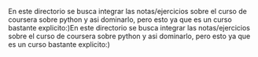 En este directorio se busca integrar las notas/ejercicios sobre el curso de coursera sobre python y asi dominarlo, pero esto ya que es un curso bastante explicito:)En este directorio se busca integrar las notas/ejercicios sobre el curso de coursera sobre python y asi dominarlo, pero esto ya que es un curso bastante explicito:)
